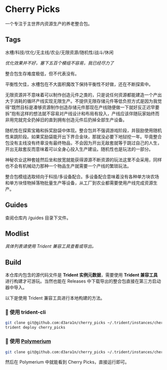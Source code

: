 # Cherry Picks

一个专注于主世界内资源生产的养老整合包。

## Tags

水槽/科技/优化/无主线/农业/无限资源/随机性/战斗/休闲

*优化效果并不好，塞下五百个模组不容易，我已经尽力了*

整合包生存难度极低，但不代表没有。

平衡性欠佳，水槽包在不大面积魔改下保持平衡性不好做，还在不断探索中。

无限资源并不意味着可以制作创造元件之类的，只是说任何资源都能建造一个产出大于消耗的循环产线实现无限生产。不提供无限存储元件等低负担方式是因为我觉得“既然目标是凑够资源制作创造存储元件那现在产线随便做一下就好反正迟早要拆”抱有这样的想法就不容易对产线设计和布局有投入，产线应该伴随玩家始终而非用完就完全扔掉旧的直到拥有创造元件后扔掉全部生产设备。

随机性在探索宝箱和拆奖励袋中体现。整合包并不强调游戏阶段，并鼓励使用随机性来跳阶段。如果奖励袋能开出下界合金块，那就没必要下地狱挖一年。毕竟整合包没有主线没有终章没有最终物品，不会因为开出无敌套就等于跳过自己的人生，开出无敌套反而意味着可以全身心投入生产建设。随机性也是玩法的一部分。

神秘农业这种套娃然后坐和放宽就能获得源源不断资源的玩法这里不会采用，同样也不会有机械动力那种一个物品生产就需要一个产线的繁琐玩法。

整合包模组选取倾向于科技/多设备配合。多设备配合意味着没有各种单方块农场和单方块怪物掉落物批量生产等设备，从工厂到农业都需要使用产线完成资源生产。

## Guides

查阅仓库内 /guides 目录下文件。

## Modlist

*具体列表请使用 Trident 兼容工具查看或导出。*

## Build

本仓库内包含的源代码文件是 **Trident 实例元数据**，需要使用 **Trident 兼容工具** 进行构建才可游玩。当然也能在 Releases 中下载导出的整合包直接在第三方启动器中导入。

以下是使用 Trident 兼容工具进行本地构建的方法。

### 🔱 使用 trident-cli

```sh
git clone git@github.com:d3ara1n/cherry_picks ~/.trident/instances/cherry_picks
trident deploy cherry_picks
```

### 🦄 使用 [Polymerium](https://github.com/d3ara1n/Polymerium)

```sh
git clone git@github.com:d3ara1n/cherry_picks ~/.trident/instances/cherry_picks
```

然后在 Polymerium 中就能看到 Cherry Picks，直接运行即可。
